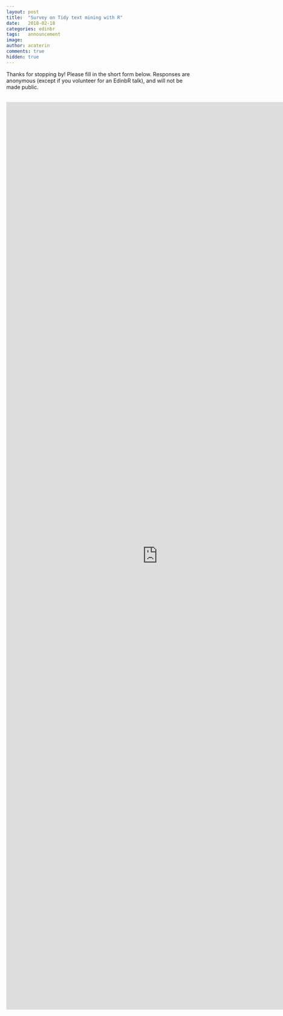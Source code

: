 ```yaml
---
layout: post
title:  "Survey on Tidy text mining with R"
date:   2018-02-18
categories: edinbr
tags:   announcement
image:
author: acaterin
comments: true
hidden: true
---
```



Thanks for stopping by! Please fill in the short form below. Responses are anonymous (except if you volunteer for an EdinbR talk), and will not be made public.


<br>


<iframe src="https://docs.google.com/forms/d/e/1FAIpQLSedVulJaR0ejZuYmZpnqMAY2rJcemzfJTr-R652O5COTkB5kg/viewform?embedded=true" width="800" height="2400" frameborder="0" marginheight="0" marginwidth="0">Loading...</iframe>

<br>

